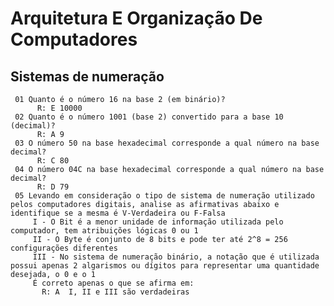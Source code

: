 # Arquitetura E Organização De Computadores

  ## Sistemas de numeração
     01 Quanto é o número 16 na base 2 (em binário)?
          R: E 10000
     02 Quanto é o número 1001 (base 2) convertido para a base 10 (decimal)?
          R: A 9
     03 O número 50 na base hexadecimal corresponde a qual número na base decimal?
          R: C 80
     04 O número 04C na base hexadecimal corresponde a qual número na base decimal?
          R: D 79
     05 Levando em consideração o tipo de sistema de numeração utilizado pelos computadores digitais, analise as afirmativas abaixo e identifique se a mesma é V-Verdadeira ou F-Falsa
         I - O Bit é a menor unidade de informação utilizada pelo computador, tem atribuições lógicas 0 ou 1 
         II - O Byte é conjunto de 8 bits e pode ter até 2^8 = 256 configurações diferentes
         III - No sistema de numeração binário, a notação que é utilizada possui apenas 2 algarismos ou dígitos para representar uma quantidade desejada, o 0 e o 1
         É correto apenas o que se afirma em:
           R: A  I, II e III são verdadeiras
       
